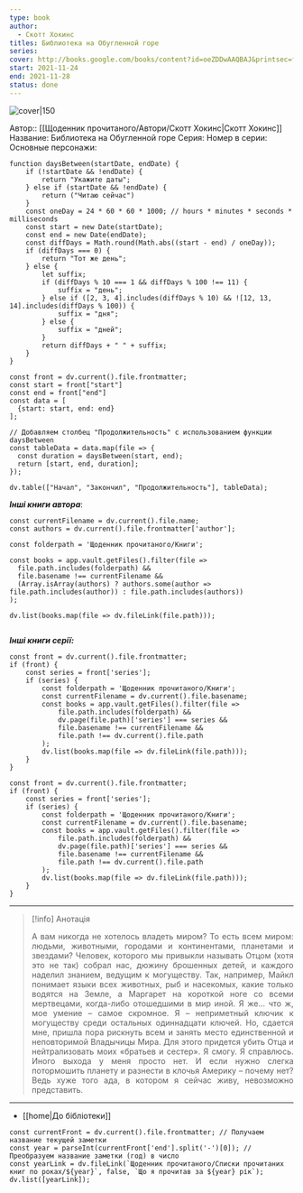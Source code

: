 ```yaml
---
type: book
author:
  - Скотт Хокинс
titles: Библиотека на Обугленной горе
series:
cover: http://books.google.com/books/content?id=oeZDDwAAQBAJ&printsec=frontcover&img=1&zoom=1&edge=curl&source=gbs_api
start: 2021-11-24
end: 2021-11-28
status: done
---
```

![cover|150](Скотт%20Хокинс%20-%20Библиотека%20на%20Обугленной%20горе.jpg)

Автор:: [[Щоденник прочитаного/Автори/Скотт Хокинс|Скотт Хокинс]]
Название: Библиотека на Обугленной горе
Серия:
Номер в серии:
Основные персонажи:

```dataviewjs
function daysBetween(startDate, endDate) {
	if (!startDate && !endDate) { 
		return "Укажите даты"; 
	} else if (startDate && !endDate) {
		return ("Читаю сейчас")
	}
	const oneDay = 24 * 60 * 60 * 1000; // hours * minutes * seconds * milliseconds
	const start = new Date(startDate);
	const end = new Date(endDate);
	const diffDays = Math.round(Math.abs((start - end) / oneDay));
	if (diffDays === 0) {
		return "Тот же день";   
	} else {
		let suffix;     
	    if (diffDays % 10 === 1 && diffDays % 100 !== 11) {
		    suffix = "день";     
	    } else if ([2, 3, 4].includes(diffDays % 10) && ![12, 13, 14].includes(diffDays % 100)) {
			suffix = "дня";     
		} else {       
			suffix = "дней";     
		}          
		return diffDays + " " + suffix;   
	} 
}  

const front = dv.current().file.frontmatter;
const start = front["start"]
const end = front["end"]
const data = [
  {start: start, end: end}
];

// Добавляем столбец "Продолжительность" с использованием функции daysBetween
const tableData = data.map(file => {
  const duration = daysBetween(start, end);
  return [start, end, duration];
});

dv.table(["Начал", "Закончил", "Продолжительность"], tableData);
```

***Інші книги автора***:
```dataviewjs
const currentFilename = dv.current().file.name;
const authors = dv.current().file.frontmatter['author'];

const folderpath = 'Щоденник прочитаного/Книги';

const books = app.vault.getFiles().filter(file =>
  file.path.includes(folderpath) &&
  file.basename !== currentFilename &&
  (Array.isArray(authors) ? authors.some(author => file.path.includes(author)) : file.path.includes(authors))
);

dv.list(books.map(file => dv.fileLink(file.path)));


```
***Інші книги серії:***
```dataviewjs
const front = dv.current().file.frontmatter;
if (front) {
	const series = front['series'];
	if (series) {
		const folderpath = 'Щоденник прочитаного/Книги';
		const currentFilename = dv.current().file.basename;
		const books = app.vault.getFiles().filter(file =>  
			file.path.includes(folderpath) && 
			dv.page(file.path)['series'] === series && 
			file.basename !== currentFilename &&
			file.path !== dv.current().file.path 
		);
		dv.list(books.map(file => dv.fileLink(file.path)));
	}
}

```

```dataviewjs
const front = dv.current().file.frontmatter;
if (front) {
	const series = front['series'];
	if (series) {
		const folderpath = 'Щоденник прочитаного/Книги';
		const currentFilename = dv.current().file.basename;
		const books = app.vault.getFiles().filter(file =>  
			file.path.includes(folderpath) && 
			dv.page(file.path)['series'] === series && 
			file.basename !== currentFilename &&
			file.path !== dv.current().file.path 
		);
		dv.list(books.map(file => dv.fileLink(file.path)));
	}
}

```

---
>[!info] Анотація
><p align="justify">А вам никогда не хотелось владеть миром? То есть всем миром: людьми, животными, городами и континентами, планетами и звездами? Человек, которого мы привыкли называть Отцом (хотя это не так) собрал нас, дюжину брошенных детей, и каждого наделил знанием, ведущим к могуществу. Так, например, Майкл понимает языки всех животных, рыб и насекомых, какие только водятся на Земле, а Маргарет на короткой ноге со всеми мертвецами, когда-либо отошедшими в мир иной. Я же... что ж, мое умение – самое скромное. Я – неприметный ключик к могуществу среди остальных одиннадцати ключей. Но, сдается мне, пришла пора рискнуть всем и занять место единственной и неповторимой Владычицы Мира. Для этого придется убить Отца и нейтрализовать моих «братьев и сестер». Я смогу. Я справлюсь. Иного выхода у меня просто нет. И если нужно слегка потормошить планету и разнести в клочья Америку – почему нет? Ведь хуже того ада, в котором я сейчас живу, невозможно представить.</p>

___
- [[home|До бібліотеки]]
```dataviewjs
const currentFront = dv.current().file.frontmatter; // Получаем название текущей заметки
const year = parseInt(currentFront['end'].split('-')[0]); // Преобразуем название заметки (год) в число
const yearLink = dv.fileLink(`Щоденник прочитаного/Списки прочитаних книг по роках/${year}`, false, `Що я прочитав за ${year} рік`);
dv.list([yearLink]);
```